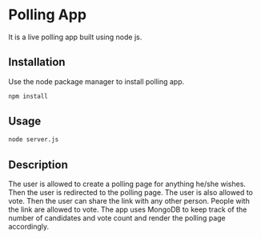 # Polling App

It is  a live polling app built using node js.
## Installation

Use the node package manager to install polling app.

```bash
npm install
```

## Usage

```python
node server.js
```

## Description

The user is allowed to create a polling page for anything he/she wishes. Then the user is redirected to the polling page. The user is also allowed to vote. Then the user can share the link with any other person. People with the link are allowed to vote. The app uses MongoDB to keep track of the number of candidates and vote count and render the polling page accordingly. 

